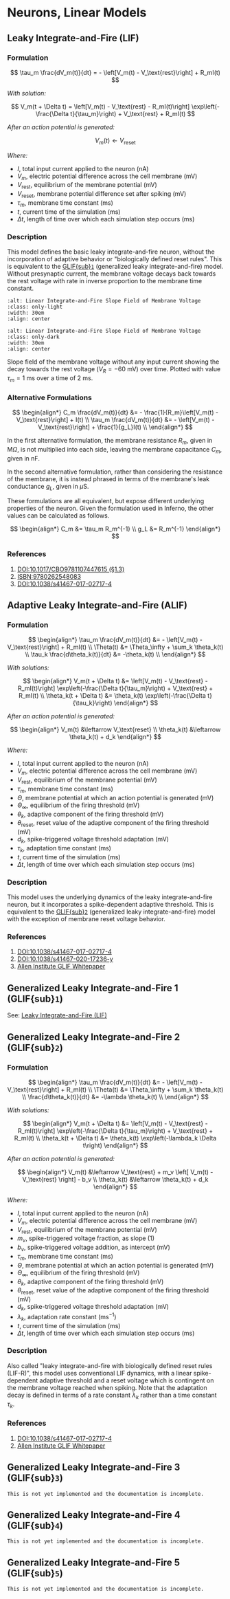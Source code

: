 # Neurons, Linear Models

## Leaky Integrate-and-Fire (LIF)
### Formulation
$$
\tau_m \frac{dV_m(t)}{dt} = - \left[V_m(t) - V_\text{rest}\right] + R_mI(t)
$$

*With solution:*

$$
V_m(t + \Delta t) = \left[V_m(t) - V_\text{rest} - R_mI(t)\right] \exp\left(-\frac{\Delta t}{\tau_m}\right) + V_\text{rest} + R_mI(t)
$$

*After an action potential is generated:*

$$V_m(t) \leftarrow V_\text{reset}$$

*Where:*
- $I$, total input current applied to the neuron $(\text{nA})$
- $V_m$, electric potential difference across the cell membrane $(\text{mV})$
- $V_\text{rest}$, equilibrium of the membrane potential $(\text{mV})$
- $V_\text{reset}$, membrane potential difference set after spiking $(\text{mV})$
- $\tau_m$, membrane time constant $(\text{ms})$
- $t$, current time of the simulation $(\text{ms})$
- $\Delta t$, length of time over which each simulation step occurs $(\text{ms})$

### Description
This model defines the basic leaky integrate-and-fire neuron, without the incorporation of adaptive behavior or "biologically defined reset rules". This is equivalent to the [GLIF{sub}`1`](https://www.nature.com/articles/s41467-017-02717-4) (generalized leaky integrate-and-fire) model. Without presynaptic current, the membrane voltage decays back towards the rest voltage with rate in inverse proportion to the membrane time constant.

```{image} ../images/plots/lif-slope-field-light.png
:alt: Linear Integrate-and-Fire Slope Field of Membrane Voltage
:class: only-light
:width: 30em
:align: center
```

```{image} ../images/plots/lif-slope-field-dark.png
:alt: Linear Integrate-and-Fire Slope Field of Membrane Voltage
:class: only-dark
:width: 30em
:align: center
```

Slope field of the membrane voltage without any input current showing the decay towards
the rest voltage $(V_R = -60 \text{ mV})$ over time. Plotted with value $\tau_m=1 \text{ ms}$
over a time of $2 \text{ ms}$.

### Alternative Formulations
$$
\begin{align*}
C_m \frac{dV_m(t)}{dt} &= - \frac{1}{R_m}\left[V_m(t) - V_\text{rest}\right] + I(t) \\
\tau_m \frac{dV_m(t)}{dt} &= - \left[V_m(t) - V_\text{rest}\right] + \frac{1}{g_L}I(t) \\
\end{align*}
$$

In the first alternative formulation, the membrane resistance $R_m$, given in $\text{M}\Omega$, is not multiplied into each side, leaving the membrane capacitance $C_m$, given in $\text{nF}$.

In the second alternative formulation, rather than considering the resistance of the membrane, it is instead phrased in terms of the membrane's leak conductance $g_L$, given in $\mu\text{S}$.

These formulations are all equivalent, but expose different underlying properties of the neuron. Given the formulation used in Inferno, the other values can be calculated as follows.

$$
\begin{align*}
    C_m &= \tau_m R_m^{-1} \\
    g_L &= R_m^{-1}
\end{align*}
$$

### References
1. [DOI:10.1017/CBO9781107447615 (§1.3)](https://neuronaldynamics.epfl.ch/online/Ch1.S3.html)
1. [ISBN:9780262548083](https://mitpress.ublish.com/ebook/modeling-neural-circuits-made-simple-with-python-preview/12788/Cover)
1. [DOI:10.1038/s41467-017-02717-4](https://www.nature.com/articles/s41467-017-02717-4)

## Adaptive Leaky Integrate-and-Fire (ALIF)
### Formulation
$$
\begin{align*}
    \tau_m \frac{dV_m(t)}{dt} &= - \left[V_m(t) - V_\text{rest}\right] + R_mI(t) \\
    \Theta(t) &= \Theta_\infty + \sum_k \theta_k(t) \\
    \tau_k \frac{d\theta_k(t)}{dt} &= -\theta_k(t) \\
\end{align*}
$$

*With solutions:*

$$
\begin{align*}
    V_m(t + \Delta t) &= \left[V_m(t) - V_\text{rest} - R_mI(t)\right] \exp\left(-\frac{\Delta t}{\tau_m}\right) + V_\text{rest} + R_mI(t) \\
    \theta_k(t + \Delta t) &= \theta_k(t) \exp\left(-\frac{\Delta t}{\tau_k}\right)
\end{align*}
$$

*After an action potential is generated:*

$$
\begin{align*}
    V_m(t) &\leftarrow V_\text{reset} \\
    \theta_k(t) &\leftarrow \theta_k(t) + d_k
\end{align*}
$$

*Where:*
- $I$, total input current applied to the neuron $(\text{nA})$
- $V_m$, electric potential difference across the cell membrane $(\text{mV})$
- $V_\text{rest}$, equilibrium of the membrane potential $(\text{mV})$
- $\tau_m$, membrane time constant $(\text{ms})$
- $\Theta$, membrane potential at which an action potential is generated $(\text{mV})$
- $\Theta_\infty$, equilibrium of the firing threshold $(\text{mV})$
- $\theta_k$, adaptive component of the firing threshold $(\text{mV})$
- $\theta_\text{reset}$, reset value of the adaptive component of the firing threshold $(\text{mV})$
- $d_k$, spike-triggered voltage threshold adaptation $(\text{mV})$
- $\tau_k$, adaptation time constant $(\text{ms})$
- $t$, current time of the simulation $(\text{ms})$
- $\Delta t$, length of time over which each simulation step occurs $(\text{ms})$

### Description
This model uses the underlying dynamics of the leaky integrate-and-fire neuron, but it incorporates a spike-dependent adaptive threshold. This is equivalent to the [GLIF{sub}`2`](https://www.nature.com/articles/s41467-017-02717-4) (generalized leaky integrate-and-fire) model with the exception of membrane reset voltage behavior.

### References
1. [DOI:10.1038/s41467-017-02717-4](https://www.nature.com/articles/s41467-017-02717-4)
1. [DOI:10.1038/s41467-020-17236-y](https://www.nature.com/articles/s41467-020-17236-y)
1. [Allen Institute GLIF Whitepaper](https://community.brain-map.org/uploads/short-url/8Q1u3ecpUDRHIuCXF05cAd6PEeE.pdf)


## Generalized Leaky Integrate-and-Fire 1 (GLIF{sub}`1`)
See: [Leaky Integrate-and-Fire (LIF)](#leaky-integrate-and-fire-lif)

## Generalized Leaky Integrate-and-Fire 2 (GLIF{sub}`2`)
### Formulation
$$
\begin{align*}
    \tau_m \frac{dV_m(t)}{dt} &= - \left[V_m(t) - V_\text{rest}\right] + R_mI(t) \\
    \Theta(t) &= \Theta_\infty + \sum_k \theta_k(t) \\
    \frac{d\theta_k(t)}{dt} &= -\lambda \theta_k(t) \\
\end{align*}
$$

*With solutions:*

$$
\begin{align*}
    V_m(t + \Delta t) &= \left[V_m(t) - V_\text{rest} - R_mI(t)\right] \exp\left(-\frac{\Delta t}{\tau_m}\right) + V_\text{rest} + R_mI(t) \\
    \theta_k(t + \Delta t) &= \theta_k(t) \exp\left(-\lambda_k \Delta t\right)
\end{align*}
$$

*After an action potential is generated:*

$$
\begin{align*}
    V_m(t) &\leftarrow V_\text{rest} + m_v \left[ V_m(t) - V_\text{rest} \right] - b_v \\
    \theta_k(t) &\leftarrow \theta_k(t) + d_k
\end{align*}
$$

*Where:*
- $I$, total input current applied to the neuron $(\text{nA})$
- $V_m$, electric potential difference across the cell membrane $(\text{mV})$
- $V_\text{rest}$, equilibrium of the membrane potential $(\text{mV})$
- $m_v$, spike-triggered voltage fraction, as slope $(\text{1})$
- $b_v$, spike-triggered voltage addition, as intercept $(\text{mV})$
- $\tau_m$, membrane time constant $(\text{ms})$
- $\Theta$, membrane potential at which an action potential is generated $(\text{mV})$
- $\Theta_\infty$, equilibrium of the firing threshold $(\text{mV})$
- $\theta_k$, adaptive component of the firing threshold $(\text{mV})$
- $\theta_\text{reset}$, reset value of the adaptive component of the firing threshold $(\text{mV})$
- $d_k$, spike-triggered voltage threshold adaptation $(\text{mV})$
- $\lambda_k$, adaptation rate constant $(\text{ms}^{-1})$
- $t$, current time of the simulation $(\text{ms})$
- $\Delta t$, length of time over which each simulation step occurs $(\text{ms})$

### Description
Also called "leaky integrate-and-fire with biologically defined reset rules (LIF-R)", this model uses conventional LIF dynamics, with a linear spike-dependent adaptive threshold and a reset voltage which is contingent on the membrane voltage reached when spiking. Note that the adaptation decay is defined in terms of a rate constant $\lambda_k$ rather than a time constant $\tau_k$.

### References
1. [DOI:10.1038/s41467-017-02717-4](https://www.nature.com/articles/s41467-017-02717-4)
1. [Allen Institute GLIF Whitepaper](https://community.brain-map.org/uploads/short-url/8Q1u3ecpUDRHIuCXF05cAd6PEeE.pdf)

## Generalized Leaky Integrate-and-Fire 3 (GLIF{sub}`3`)
```{admonition} Work In Progress
This is not yet implemented and the documentation is incomplete.
```

## Generalized Leaky Integrate-and-Fire 4 (GLIF{sub}`4`)
```{admonition} Work In Progress
This is not yet implemented and the documentation is incomplete.
```

## Generalized Leaky Integrate-and-Fire 5 (GLIF{sub}`5`)
```{admonition} Work In Progress
This is not yet implemented and the documentation is incomplete.
```